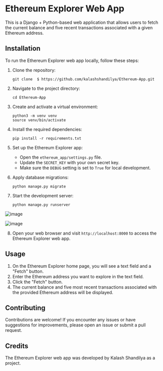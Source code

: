 # Ethereum Explorer Web App

This is a Django + Python-based web application that allows users to fetch the current balance and five recent transactions associated with a given Ethereum address.
## Installation

To run the Ethereum Explorer web app locally, follow these steps:

1. Clone the repository:

   ```
   git clone  $ https://github.com/kalashshandilya/Ethereum-App.git
   ```

2. Navigate to the project directory:

   ```
   cd Ethereum-App
   ```

3. Create and activate a virtual environment:

   ```
   python3 -m venv venv
   source venv/bin/activate
   ```

4. Install the required dependencies:

   ```
   pip install -r requirements.txt
   ```

5. Set up the Ethereum Explorer app:

   - Open the `ethereum_app/settings.py` file.
   - Update the `SECRET_KEY` with your own secret key.
   - Make sure the `DEBUG` setting is set to `True` for local development.

6. Apply database migrations:

   ```
   python manage.py migrate
   ```

7. Start the development server:

   ```
   python manage.py runserver
   ```
![image](https://github.com/kalashshandilya/CA3-Django/assets/81811583/60ff7897-2420-443f-a427-1618f948af82)


![image](https://github.com/kalashshandilya/CA3-Django/assets/81811583/2f856ac6-b16b-4b40-b778-c6f5dbb0cf11)



8. Open your web browser and visit `http://localhost:8000` to access the Ethereum Explorer web app.

## Usage

1. On the Ethereum Explorer home page, you will see a text field and a "Fetch" button.
2. Enter the Ethereum address you want to explore in the text field.
3. Click the "Fetch" button.
4. The current balance and five most recent transactions associated with the provided Ethereum address will be displayed.



## Contributing

Contributions are welcome! If you encounter any issues or have suggestions for improvements, please open an issue or submit a pull request.



## Credits

The Ethereum Explorer web app was developed by Kalash Shandilya as a project.
